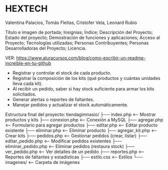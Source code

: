 # HEXTECH

Valentina Palacios, Tomás Fleitas, Cristofer Vela, Leonard Rubio

Título e imagen de portada;
Insignias;
Índice;
Descripción del Proyecto;
Estado del proyecto;
Demostración de funciones y aplicaciones;
Acceso al Proyecto;
Tecnologías utilizadas;
Personas Contribuyentes;
Personas Desarrolladoras del Proyecto;
Licencia.

VER: https://www.aluracursos.com/blog/como-escribir-un-readme-increible-en-tu-github


- Registrar y controlar el stock de cada producto.
- Registrar la composición de los kits (qué productos y cuántas unidades lleva cada kit).
- Al recibir un pedido, saber si hay stock suficiente para armar los kits solicitados.
- Generar alertas o reportes de faltantes.
- Manejar pedidos y actualizar el stock automáticamente.


Estructura final del proyecto:
tiendagimnasio/
├── index.php          <-- Mostrar productos y kits
├── conexion.php       <-- Conexión a MySQL
├── agregar.php        <-- Formulario para agregar productos
├── editar.php         <-- Editar producto existente
├── eliminar.php       <-- Eliminar producto
├── agregar_kit.php    <-- Crear kits
├── pedidos.php        <-- Gestionar pedidos (crear, listar)
├── editar_pedido.php  <-- Modificar pedidos existentes
├── eliminar_pedido.php <-- Eliminar pedidos (restaura stock)
├── ver_pedido.php     <-- Ver detalles de un pedido
├── reportes.php       <-- Reportes de faltantes y estadísticas
├── estilo.css         <-- Estilos
└── imagenes/          <-- Carpeta de imágenes
